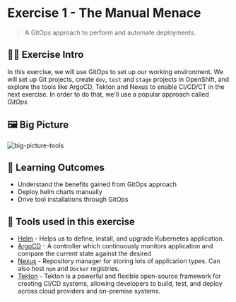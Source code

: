# Exercise 1 - The Manual Menace
> A GitOps approach to perform and automate deployments.
## 👨‍🍳 Exercise Intro

In this exercise, we will use GitOps to set up our working environment. We will set up Git projects, create `dev`, `test` and `stage` projects in OpenShift, and explore the tools like ArgoCD, Tekton and Nexus to enable CI/CD/CT in the next exercise. In order to do that, we'll use a popular approach called _GitOps_

## 🖼️ Big Picture
![big-picture-tools](images/big-picture-tools.jpg)

## 🔮 Learning Outcomes

* Understand the benefits gained from GitOps approach
* Deploy helm charts manually
* Drive tool installations through GitOps

## 🔨 Tools used in this exercise

* <span style="color:blue;">[Helm](https://helm.sh/)</span> - Helps us to define, install, and upgrade Kubernetes application.
* <span style="color:blue;">[ArgoCD](https://argoproj.github.io/argo-cd/)</span> - A controller which continuously monitors application and compare the current state against the desired
* <span style="color:blue;">[Nexus](https://www.sonatype.com/nexus-repository-sonatype)</span> - Repository manager for storing lots of application types. Can also host `npm` and `Docker` registries.
* <span style="color:blue;">[Tekton](https://tekton.dev/)</span> - Tekton is a powerful and flexible open-source framework for creating CI/CD systems, allowing developers to build, test, and deploy across cloud providers and on-premise systems.